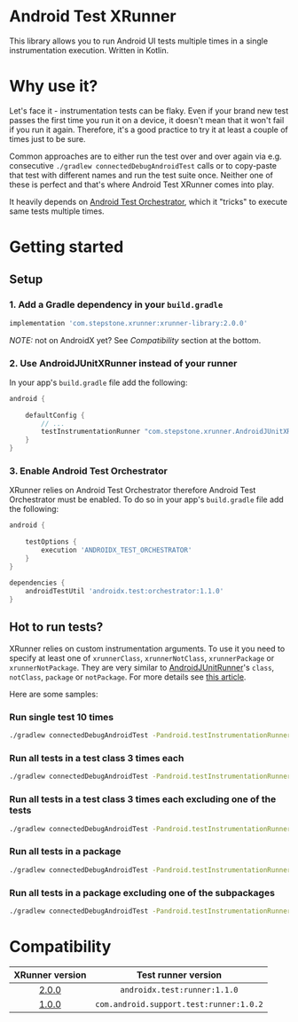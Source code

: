 # Android Test XRunner

This library allows you to run Android UI tests multiple times in a single instrumentation execution. Written in Kotlin.

# Why use it?
Let's face it - instrumentation tests can be flaky. Even if your brand new test passes the first time you run it on a device, it doesn't mean that it won't fail if you run it again. Therefore, it's a good practice to try it at least a couple of times just to be sure.

Common approaches are to either run the test over and over again via e.g. consecutive `./gradlew connectedDebugAndroidTest` calls or to copy-paste that test with different names and run the test suite once. Neither one of these is perfect and that's where Android Test XRunner comes into play.

It heavily depends on [Android Test Orchestrator](https://medium.com/stepstone-tech/android-test-orchestrator-unmasked-83b8879928fa), which it "tricks" to execute same tests multiple times.

# Getting started

## Setup
### 1. Add a Gradle dependency in your `build.gradle`

```groovy
implementation 'com.stepstone.xrunner:xrunner-library:2.0.0'
```

*NOTE:* not on AndroidX yet? See *Compatibility* section at the bottom.

### 2. Use AndroidJUnitXRunner instead of your runner

In your app's `build.gradle` file add the following:

```groovy
android {
    
    defaultConfig {
        // ...
        testInstrumentationRunner "com.stepstone.xrunner.AndroidJUnitXRunner"
    }
}
```

### 3. Enable Android Test Orchestrator

XRunner relies on Android Test Orchestrator therefore Android Test Orchestrator must be enabled. To do so in your app's `build.gradle` file add the following:
```groovy
android {
    
    testOptions {
        execution 'ANDROIDX_TEST_ORCHESTRATOR'
    }
}
    
dependencies {
    androidTestUtil 'androidx.test:orchestrator:1.1.0'
}
```

## Hot to run tests?
XRunner relies on custom instrumentation arguments. To use it you need to specify at least one of `xrunnerClass`, `xrunnerNotClass`, `xrunnerPackage` or `xrunnerNotPackage`.
They are very similar to [AndroidJUnitRunner](https://developer.android.com/reference/android/support/test/runner/AndroidJUnitRunner)'s `class`, `notClass`, `package` or `notPackage`. For more details see [this article](https://medium.com/stepstone-tech/exploring-androidjunitrunner-filtering-options-df26d30b4f60).

Here are some samples:

### Run single test 10 times
```bash
./gradlew connectedDebugAndroidTest -Pandroid.testInstrumentationRunnerArguments.xrunnerClass=com.stepstone.xrunner.sample.MainActivityTest#clicking_fab_should_show_dummy_text
```

### Run all tests in a test class 3 times each
```bash
./gradlew connectedDebugAndroidTest -Pandroid.testInstrumentationRunnerArguments.xrunnerClass=com.stepstone.xrunner.sample.MainActivityTest -Pandroid.testInstrumentationRunnerArguments.xrunnerCount=3
```

### Run all tests in a test class 3 times each excluding one of the tests
```bash
./gradlew connectedDebugAndroidTest -Pandroid.testInstrumentationRunnerArguments.xrunnerClass=com.stepstone.xrunner.sample.MainActivityTest -Pandroid.testInstrumentationRunnerArguments.xrunnerNotClass=com.stepstone.xrunner.sample.MainActivityTest#clicking_fab_should_show_dummy_text -Pandroid.testInstrumentationRunnerArguments.xrunnerCount=3
```

### Run all tests in a package
```bash
./gradlew connectedDebugAndroidTest -Pandroid.testInstrumentationRunnerArguments.xrunnerPackage=com.stepstone.xrunner.sample.dummy
```

### Run all tests in a package excluding one of the subpackages
```bash
./gradlew connectedDebugAndroidTest -Pandroid.testInstrumentationRunnerArguments.xrunnerPackage=com.stepstone.xrunner.sample -Pandroid.testInstrumentationRunnerArguments.xrunnerNotPackage=com.stepstone.xrunner.sample.dummy
```

# Compatibility

| XRunner version                                                          | Test runner version                     |
|:------------------------------------------------------------------------:|:---------------------------------------:|
| [2.0.0](https://github.com/stepstone-tech/AndroidTestXRunner/tree/2.0.0) | `androidx.test:runner:1.1.0`            |
| [1.0.0](https://github.com/stepstone-tech/AndroidTestXRunner/tree/1.0.0) | `com.android.support.test:runner:1.0.2` |
